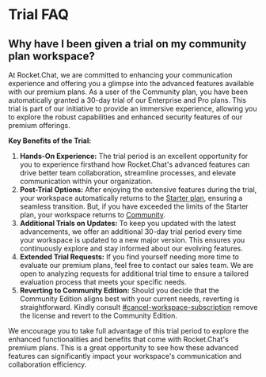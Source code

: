 # Trial FAQ

## **Why have I been given a trial on my community plan workspace?**

At Rocket.Chat, we are committed to enhancing your communication experience and offering you a glimpse into the advanced features available with our premium plans. As a user of the Community plan, you have been automatically granted a 30-day trial of our Enterprise and Pro plans. This trial is part of our initiative to provide an immersive experience, allowing you to explore the robust capabilities and enhanced security features of our premium offerings.

**Key Benefits of the Trial:**

1. **Hands-On Experience:** The trial period is an excellent opportunity for you to experience firsthand how Rocket.Chat's advanced features can drive better team collaboration, streamline processes, and elevate communication within your organization.
2. **Post-Trial Options:** After enjoying the extensive features during the trial, your workspace automatically returns to the [Starter plan](../../../readme/our-plans.md#starter-plan), ensuring a seamless transition. But, if you have exceeded the limits of the Starter plan, your workspace returns to [Community](../../../readme/our-plans.md#community).
3. **Additional Trials on Updates:** To keep you updated with the latest advancements, we offer an additional 30-day trial period every time your workspace is updated to a new major version. This ensures you continuously explore and stay informed about our evolving features.
4. **Extended Trial Requests:** If you find yourself needing more time to evaluate our premium plans, feel free to contact our sales team. We are open to analyzing requests for additional trial time to ensure a tailored evaluation process that meets your specific needs.
5. **Reverting to Community Edition:** Should you decide that the Community Edition aligns best with your current needs, reverting is straightforward. Kindly consult [#cancel-workspace-subscription](../../../setup-and-configure/license-application.md#cancel-workspace-subscription "mention") remove the license and revert to the Community Edition.

We encourage you to take full advantage of this trial period to explore the enhanced functionalities and benefits that come with Rocket.Chat's premium plans. This is a great opportunity to see how these advanced features can significantly impact your workspace's communication and collaboration efficiency.
